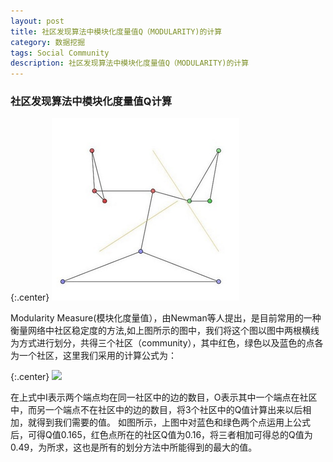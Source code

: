 ```yaml
---
layout: post
title: 社区发现算法中模块化度量值Q（MODULARITY)的计算
category: 数据挖掘
tags: Social Community
description: 社区发现算法中模块化度量值Q（MODULARITY)的计算 
---
```

<script type="text/javascript" src="http://cdn.mathjax.org/mathjax/latest/MathJax.js?config=default"></script>
### 社区发现算法中模块化度量值Q计算
 

{:.center}
![Alt text](/img/modularity1.png  "modularity")


Modularity Measure(模块化度量值），由Newman等人提出，是目前常用的一种衡量网络中社区稳定度的方法,如上图所示的图中，我们将这个图以图中两根横线为方式进行划分，共得三个社区（community），其中红色，绿色以及蓝色的点各为一个社区，这里我们采用的计算公式为：

{:.center}
<img src="http://latex.codecogs.com/gif.latex?Q=\sum(\frac{I}{E}-(\frac{2I+O}{2E})^2)" /> 

在上式中I表示两个端点均在同一社区中的边的数目，O表示其中一个端点在社区中，而另一个端点不在社区中的边的数目，将3个社区中的Q值计算出来以后相加，就得到我们需要的值。
如图所示，上图中对蓝色和绿色两个点运用上公式后，可得Q值0.165，红色点所在的社区Q值为0.16，将三者相加可得总的Q值为0.49，为所求，这也是所有的划分方法中所能得到的最大的值。
